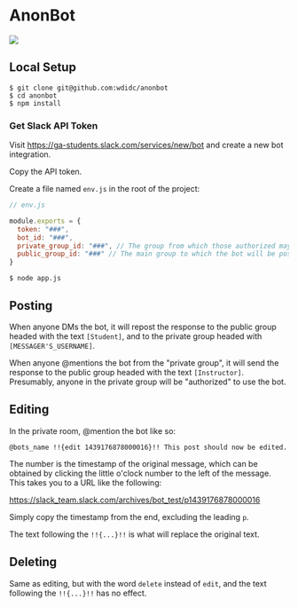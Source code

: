 # AnonBot

![](https://s3-us-west-2.amazonaws.com/slack-files2/avatars/2015-08-05/8710972370_d14a3c695cb69fe2ed3e_72.jpg)

## Local Setup
```
$ git clone git@github.com:wdidc/anonbot
$ cd anonbot
$ npm install
```

### Get Slack API Token

Visit https://ga-students.slack.com/services/new/bot and create a new bot integration.

Copy the API token.

Create a file named `env.js` in the root of the project:

```js
// env.js

module.exports = {
  token: "###",
  bot_id: "###",
  private_group_id: "###", // The group from which those authorized may @mention the bot
  public_group_id: "###" // The main group to which the bot will be posting
}

```
```
$ node app.js
```

## Posting

When anyone DMs the bot, it will repost the response to the public group headed with the text `[Student]`, and to the private group headed with `[MESSAGER'S_USERNAME]`.

When anyone @mentions the bot from the "private group", it will send the response to the public group headed with the text `[Instructor]`. Presumably, anyone in the private group will be "authorized" to use the bot.

## Editing

In the private room, @mention the bot like so:
```
@bots_name !!{edit 1439176878000016}!! This post should now be edited.
```
The number is the timestamp of the original message, which can be obtained by clicking the little o'clock number to the left of the message. This takes you to a URL like the following:

https://slack_team.slack.com/archives/bot_test/p1439176878000016

Simply copy the timestamp from the end, excluding the leading `p`.

The text following the `!!{...}!!` is what will replace the original text.

## Deleting

Same as editing, but with the word `delete` instead of `edit`, and the text following the `!!{...}!!` has no effect.
